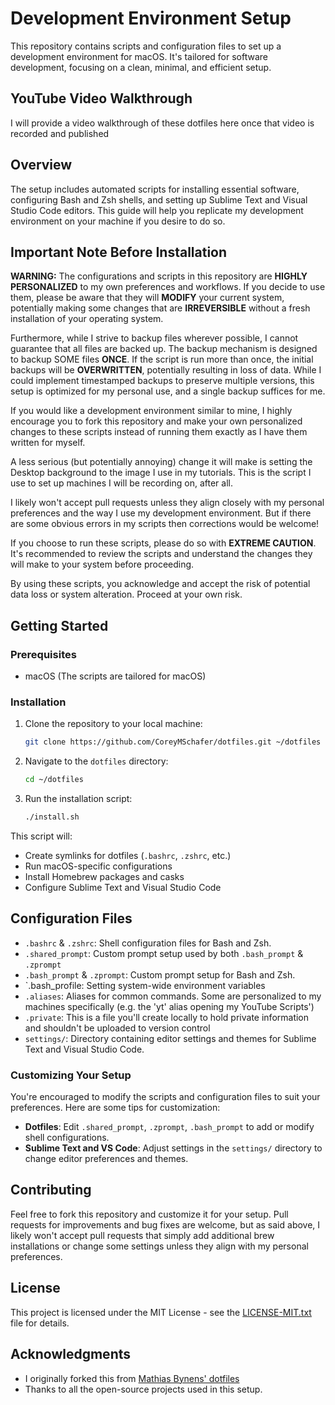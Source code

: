 # Development Environment Setup

This repository contains scripts and configuration files to set up a development environment for macOS. It's tailored for software development, focusing on a clean, minimal, and efficient setup.

## YouTube Video Walkthrough

I will provide a video walkthrough of these dotfiles here once that video is recorded and published

<!-- [![Watch the video](https://img.youtube.com/vi/VIDEO_ID/0.jpg)](https://www.youtube.com/watch?v=VIDEO_ID)

Replace `VIDEO_ID` with your video's ID to embed the walkthrough video here. -->

## Overview

The setup includes automated scripts for installing essential software, configuring Bash and Zsh shells, and setting up Sublime Text and Visual Studio Code editors. This guide will help you replicate my development environment on your machine if you desire to do so.

## Important Note Before Installation

**WARNING:** The configurations and scripts in this repository are **HIGHLY PERSONALIZED** to my own preferences and workflows. If you decide to use them, please be aware that they will **MODIFY** your current system, potentially making some changes that are **IRREVERSIBLE** without a fresh installation of your operating system.

Furthermore, while I strive to backup files wherever possible, I cannot guarantee that all files are backed up. The backup mechanism is designed to backup SOME files **ONCE**. If the script is run more than once, the initial backups will be **OVERWRITTEN**, potentially resulting in loss of data. While I could implement timestamped backups to preserve multiple versions, this setup is optimized for my personal use, and a single backup suffices for me.

If you would like a development environment similar to mine, I highly encourage you to fork this repository and make your own personalized changes to these scripts instead of running them exactly as I have them written for myself.

A less serious (but potentially annoying) change it will make is setting the Desktop background to the image I use in my tutorials. This is the script I use to set up machines I will be recording on, after all.

I likely won't accept pull requests unless they align closely with my personal preferences and the way I use my development environment. But if there are some obvious errors in my scripts then corrections would be welcome!

If you choose to run these scripts, please do so with **EXTREME CAUTION**. It's recommended to review the scripts and understand the changes they will make to your system before proceeding.

By using these scripts, you acknowledge and accept the risk of potential data loss or system alteration. Proceed at your own risk.

## Getting Started

### Prerequisites

- macOS (The scripts are tailored for macOS)

### Installation

1. Clone the repository to your local machine:
   ```sh
   git clone https://github.com/CoreyMSchafer/dotfiles.git ~/dotfiles
   ```
2. Navigate to the `dotfiles` directory:
   ```sh
   cd ~/dotfiles
   ```
3. Run the installation script:
   ```sh
   ./install.sh
   ```

This script will:

- Create symlinks for dotfiles (`.bashrc`, `.zshrc`, etc.)
- Run macOS-specific configurations
- Install Homebrew packages and casks
- Configure Sublime Text and Visual Studio Code

## Configuration Files

- `.bashrc` & `.zshrc`: Shell configuration files for Bash and Zsh.
- `.shared_prompt`: Custom prompt setup used by both `.bash_prompt` & `.zprompt`
- `.bash_prompt` & `.zprompt`: Custom prompt setup for Bash and Zsh.
- `.bash_profile: Setting system-wide environment variables
- `.aliases`: Aliases for common commands. Some are personalized to my machines specifically (e.g. the 'yt' alias opening my YouTube Scripts')
- `.private`: This is a file you'll create locally to hold private information and shouldn't be uploaded to version control
- `settings/`: Directory containing editor settings and themes for Sublime Text and Visual Studio Code.

### Customizing Your Setup

You're encouraged to modify the scripts and configuration files to suit your preferences. Here are some tips for customization:

- **Dotfiles**: Edit `.shared_prompt`, `.zprompt`, `.bash_prompt` to add or modify shell configurations.
- **Sublime Text and VS Code**: Adjust settings in the `settings/` directory to change editor preferences and themes.

## Contributing

Feel free to fork this repository and customize it for your setup. Pull requests for improvements and bug fixes are welcome, but as said above, I likely won't accept pull requests that simply add additional brew installations or change some settings unless they align with my personal preferences.

## License

This project is licensed under the MIT License - see the [LICENSE-MIT.txt](LICENSE-MIT.txt) file for details.

## Acknowledgments

- I originally forked this from [Mathias Bynens' dotfiles](https://github.com/mathiasbynens/dotfiles)
- Thanks to all the open-source projects used in this setup.
